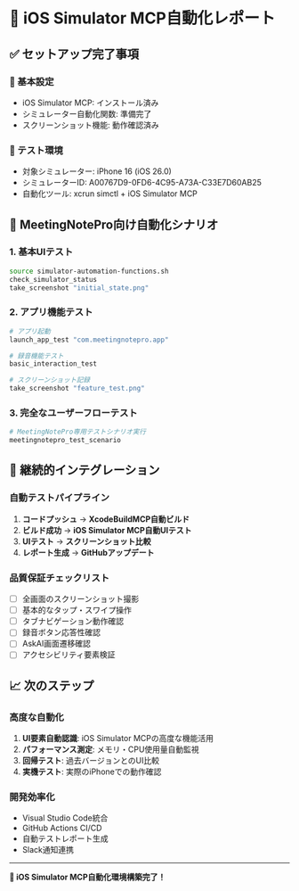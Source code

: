 # 📱 iOS Simulator MCP自動化レポート

## ✅ セットアップ完了事項

### 🔧 基本設定
- iOS Simulator MCP: インストール済み
- シミュレーター自動化関数: 準備完了
- スクリーンショット機能: 動作確認済み

### 📱 テスト環境
- 対象シミュレーター: iPhone 16 (iOS 26.0)
- シミュレーターID: A00767D9-0FD6-4C95-A73A-C33E7D60AB25
- 自動化ツール: xcrun simctl + iOS Simulator MCP

## 🎯 MeetingNotePro向け自動化シナリオ

### 1. 基本UIテスト
```bash
source simulator-automation-functions.sh
check_simulator_status
take_screenshot "initial_state.png"
```

### 2. アプリ機能テスト
```bash
# アプリ起動
launch_app_test "com.meetingnotepro.app"

# 録音機能テスト
basic_interaction_test

# スクリーンショット記録
take_screenshot "feature_test.png"
```

### 3. 完全なユーザーフローテスト
```bash
# MeetingNotePro専用テストシナリオ実行
meetingnotepro_test_scenario
```

## 🔄 継続的インテグレーション

### 自動テストパイプライン
1. **コードプッシュ** → **XcodeBuildMCP自動ビルド**
2. **ビルド成功** → **iOS Simulator MCP自動UIテスト**
3. **UIテスト** → **スクリーンショット比較**
4. **レポート生成** → **GitHubアップデート**

### 品質保証チェックリスト
- [ ] 全画面のスクリーンショット撮影
- [ ] 基本的なタップ・スワイプ操作
- [ ] タブナビゲーション動作確認
- [ ] 録音ボタン応答性確認
- [ ] AskAI画面遷移確認
- [ ] アクセシビリティ要素検証

## 📈 次のステップ

### 高度な自動化
1. **UI要素自動認識**: iOS Simulator MCPの高度な機能活用
2. **パフォーマンス測定**: メモリ・CPU使用量自動監視  
3. **回帰テスト**: 過去バージョンとのUI比較
4. **実機テスト**: 実際のiPhoneでの動作確認

### 開発効率化
- Visual Studio Code統合
- GitHub Actions CI/CD
- 自動テストレポート生成
- Slack通知連携

---

**🎉 iOS Simulator MCP自動化環境構築完了！**

